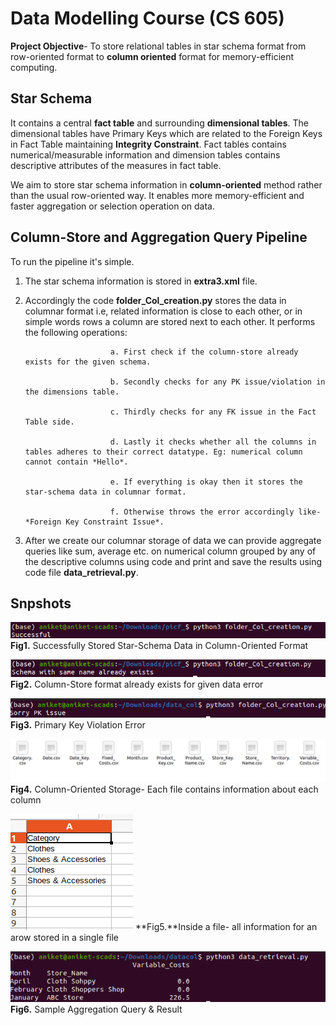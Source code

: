 # Data Modelling Course (CS 605)

**Project Objective**- To store relational tables in star schema format from row-oriented format to **column oriented** format for memory-efficient computing.

## Star Schema
It contains a central **fact table** and surrounding **dimensional tables**. The dimensional tables have Primary Keys which are related to the Foreign Keys in Fact Table maintaining **Integrity Constraint**. Fact tables contains numerical/measurable information and dimension tables contains descriptive attributes of the measures in fact table.

We aim to store star schema information in **column-oriented** method rather than the usual row-oriented way. It enables more memory-efficient and faster aggregation or selection operation on data.

## Column-Store and Aggregation Query Pipeline
To run the pipeline it's simple.
1. The star schema information is stored in **extra3.xml** file.
2. Accordingly the code **folder_Col_creation.py** stores the data in columnar format i.e, related information is close to each other, or in simple words rows a column are stored next to each other. It performs the following operations:
   
                          a. First check if the column-store already exists for the given schema.
   
                          b. Secondly checks for any PK issue/violation in the dimensions table.

                          c. Thirdly checks for any FK issue in the Fact Table side.
                          
                          d. Lastly it checks whether all the columns in tables adheres to their correct datatype. Eg: numerical column cannot contain *Hello*.
                          
                          e. If everything is okay then it stores the star-schema data in columnar format.
                          
                          f. Otherwise throws the error accordingly like- *Foreign Key Constraint Issue*.
3. After we create our columnar storage of data we can provide aggregate queries like sum, average etc. on numerical column grouped by any of the descriptive columns using code and print and save the results using code file **data_retrieval.py**.


## Snpshots
![Alt text](Pic_Folder/successful.png)
**Fig1.** Successfully Stored Star-Schema Data in Column-Oriented Format


![Alt text](Pic_Folder/err1_sc_exists.png)
**Fig2.** Column-Store format already exists for given data error


![Alt text](Pic_Folder/PK_violation.png)
**Fig3.** Primary Key Violation Error


![Alt text](Pic_Folder/col_store.png)
**Fig4.** Column-Oriented Storage- Each file contains information about each column


![Alt text](Pic_Folder/col_store_csv.png)
**Fig5.**Inside a file- all information for an arow stored in a single file


![Alt text](Pic_Folder/agg_query.png)
**Fig6.** Sample Aggregation Query & Result
